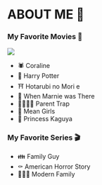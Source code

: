 # ABOUT ME 💬
### My Favorite Movies 🎥 

<img src="https://wifflegif.com/gifs/570137-bad-mother-coraline-gif">


- 🕷️ Coraline
- 🦉 Harry Potter
- ⛩️ Hotarubi no Mori e
- 🗼 When Marnie was There
- 👨‍👩‍👧‍👧 Parent Trap
- 💃 Mean Girls
- 🏯 Princess Kaguya

### My Favorite Series 🎬
- 👪 Family Guy
- ⚰️ American Horror Story
- 👨‍👨‍👧 Modern Family
